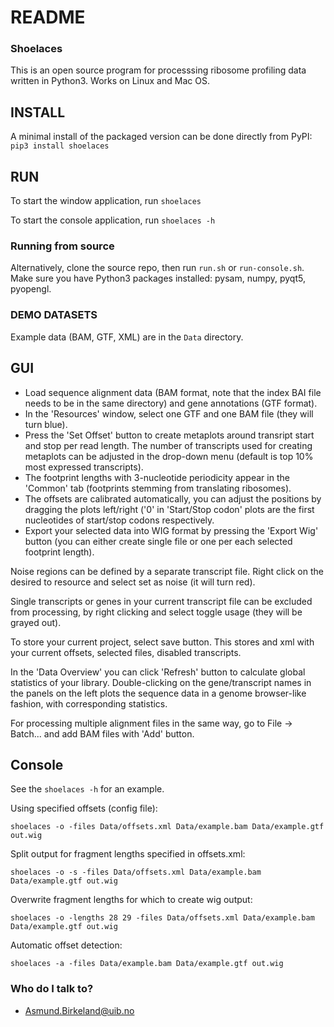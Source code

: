 # README #
### Shoelaces ###

This is an open source program for processsing ribosome profiling data written in Python3. Works on Linux and Mac OS.

## INSTALL ##
A minimal install of the packaged version can be done directly from PyPI:
`pip3 install shoelaces`

## RUN ##
To start the window application, run `shoelaces`

To start the console application, run `shoelaces -h`

### Running from source ###
Alternatively, clone the source repo, then run `run.sh` or `run-console.sh`. Make sure you have Python3 packages installed: pysam, numpy, pyqt5, pyopengl.

### DEMO DATASETS ###
Example data (BAM, GTF, XML) are in the `Data` directory.

## GUI ##

* Load sequence alignment data (BAM format, note that the index BAI file needs to be in the same directory) and gene annotations (GTF format).
* In the 'Resources' window, select one GTF and one BAM file (they will turn blue).
* Press the 'Set Offset' button to create metaplots around transript start and stop per read length. The number of transcripts used for creating metaplots can be adjusted in the drop-down menu (default is top 10% most expressed transcripts).
* The footprint lengths with 3-nucleotide periodicity appear in the 'Common' tab (footprints stemming from translating ribosomes).
* The offsets are calibrated automatically, you can adjust the positions by dragging the plots left/right ('0' in 'Start/Stop codon' plots are the first nucleotides of start/stop codons respectively.
* Export your selected data into WIG format by pressing the 'Export Wig' button (you can either create single file or one per each selected footprint length).

Noise regions can be defined by a separate transcript file. Right click on the desired to resource and select set as noise (it will turn red).

Single transcripts or genes in your current transcript file can be excluded from processing, by right clicking and select toggle usage (they will be grayed out).

To store your current project, select save button. This stores and xml with your current offsets, selected files, disabled transcripts.

In the 'Data Overview' you can click 'Refresh' button to calculate global statistics of your library.
Double-clicking on the gene/transcript names in the panels on the left plots the sequence data in a genome browser-like fashion, with corresponding statistics.

For processing multiple alignment files in the same way, go to File -> Batch... and add BAM files with 'Add' button.

## Console ##
See the `shoelaces -h` for an example.

Using specified offsets (config file):

`shoelaces -o -files Data/offsets.xml Data/example.bam Data/example.gtf out.wig`

Split output for fragment lengths specified in offsets.xml:

`shoelaces -o -s -files Data/offsets.xml Data/example.bam Data/example.gtf out.wig`

Overwrite fragment lengths for which to create wig output:

`shoelaces -o -lengths 28 29 -files Data/offsets.xml Data/example.bam Data/example.gtf out.wig`

Automatic offset detection:

`shoelaces -a -files Data/example.bam Data/example.gtf out.wig`


### Who do I talk to? ###

* Asmund.Birkeland@uib.no